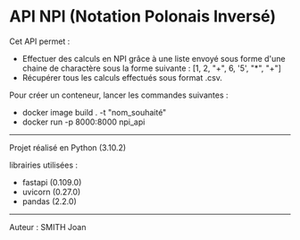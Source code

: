 # API NPI (Notation Polonais Inversé)

Cet API permet :
- Effectuer des calculs en NPI grâce à une liste envoyé sous forme d'une chaine de charactère sous la forme suivante : [1, 2, "+", 6, '5', "*", "+"]
- Récupérer tous les calculs effectués sous format .csv.

Pour créer un conteneur, lancer les commandes suivantes :
- docker image build . -t "nom_souhaité"
- docker run -p 8000:8000 npi_api

__________

Projet réalisé en Python (3.10.2)

librairies utilisées :
- fastapi (0.109.0)
- uvicorn (0.27.0)
- pandas (2.2.0)

__________

Auteur :
SMITH Joan